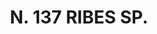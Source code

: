 ---
title: "N. 137 RIBES SP."
plant-name: "N. 137."
plant-number: "137"
plant-xml: "/assets/xml/plant137.xml"
plant-img1: "/assets/img/plant137_verso.jpg"
plant-img2: "/assets/img/plant137.jpg"
plant-title: "N. 137 RIBES SP."
plant-taxon-link: ""
plant-taxon-link: ""
layout: single-xml
---